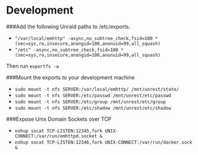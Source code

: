 # Development

###Add the following Unraid paths to /etc/exports.
- `"/var/local/emhttp" -async,no_subtree_check,fsid=100 *(sec=sys,ro,insecure,anongid=100,anonuid=99,all_squash)`
- `"/etc" -async,no_subtree_check,fsid=100 *(sec=sys,ro,insecure,anongid=100,anonuid=99,all_squash)`

Then run `exportfs -a`

###Mount the exports to your development machine
- `sudo mount -t nfs SERVER:/var/local/emhttp/ /mnt/unrest/state/`
- `sudo mount -t nfs SERVER:/etc/passwd /mnt/unrest/etc/passwd`
- `sudo mount -t nfs SERVER:/etc/group /mnt/unrest/etc/group`
- `sudo mount -t nfs SERVER:/etc/shadow /mnt/unrest/etc/shadow` 

###Expose Unix Domain Sockets over TCP
- `nohup socat TCP-LISTEN:12345,fork UNIX-CONNECT:/var/run/emhttpd.socket &`
- `nohup socat TCP-LISTEN:12346,fork UNIX-CONNECT:/var/run/docker.sock &`
